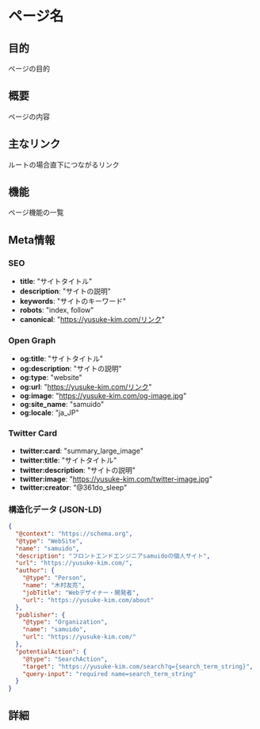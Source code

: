 # ページ名

## 目的

ページの目的

## 概要

ページの内容

## 主なリンク

ルートの場合直下につながるリンク

## 機能

ページ機能の一覧

## Meta情報

### SEO

- **title**: "サイトタイトル"
- **description**: "サイトの説明"
- **keywords**: "サイトのキーワード"
- **robots**: "index, follow"
- **canonical**: "https://yusuke-kim.com/リンク"

### Open Graph

- **og:title**: "サイトタイトル"
- **og:description**: "サイトの説明"
- **og:type**: "website"
- **og:url**: "https://yusuke-kim.com/リンク"
- **og:image**: "https://yusuke-kim.com/og-image.jpg"
- **og:site_name**: "samuido"
- **og:locale**: "ja_JP"

### Twitter Card

- **twitter:card**: "summary_large_image"
- **twitter:title**: "サイトタイトル"
- **twitter:description**: "サイトの説明"
- **twitter:image**: "https://yusuke-kim.com/twitter-image.jpg"
- **twitter:creator**: "@361do_sleep"

### 構造化データ (JSON-LD)

```json
{
  "@context": "https://schema.org",
  "@type": "WebSite",
  "name": "samuido",
  "description": "フロントエンドエンジニアsamuidoの個人サイト",
  "url": "https://yusuke-kim.com/",
  "author": {
    "@type": "Person",
    "name": "木村友亮",
    "jobTitle": "Webデザイナー・開発者",
    "url": "https://yusuke-kim.com/about"
  },
  "publisher": {
    "@type": "Organization",
    "name": "samuido",
    "url": "https://yusuke-kim.com/"
  },
  "potentialAction": {
    "@type": "SearchAction",
    "target": "https://yusuke-kim.com/search?q={search_term_string}",
    "query-input": "required name=search_term_string"
  }
}
```

## 詳細
